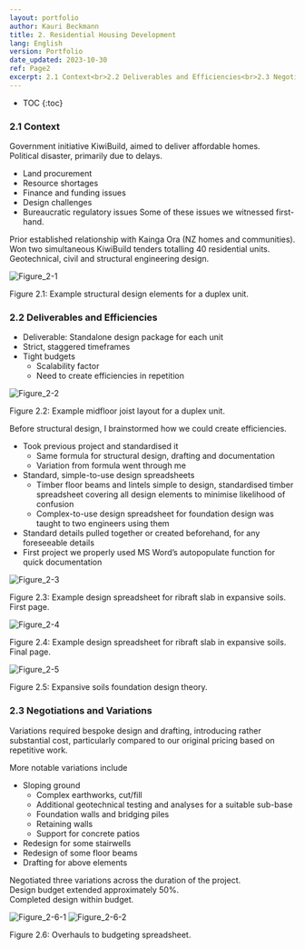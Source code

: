 ```yaml
---
layout: portfolio
author: Kauri Beckmann
title: 2. Residential Housing Development
lang: English
version: Portfolio
date_updated: 2023-10-30
ref: Page2
excerpt: 2.1 Context<br>2.2 Deliverables and Efficiencies<br>2.3 Negotiations and Variations
---
```


- TOC
{:toc}

### 2.1 Context
Government initiative KiwiBuild, aimed to deliver affordable homes.<br>
Political disaster, primarily due to delays.
* Land procurement
* Resource shortages
* Finance and funding issues
* Design challenges
* Bureaucratic regulatory issues
Some of these issues we witnessed first-hand.

Prior established relationship with Kainga Ora (NZ homes and communities).<br>
Won two simultaneous KiwiBuild tenders totalling 40 residential units.<br>
Geotechnical, civil and structural engineering design.<br>

![Figure_2-1](\assets\images\portfolio\Figure_2-1.png)
<figcaption>Figure 2.1: Example structural design elements for a duplex unit.</figcaption>

### 2.2 Deliverables and Efficiencies
* Deliverable: Standalone design package for each unit
* Strict, staggered timeframes
* Tight budgets
  * Scalability factor
  * Need to create efficiencies in repetition

![Figure_2-2](\assets\images\portfolio\Figure_2-2.png)
<figcaption>Figure 2.2: Example midfloor joist layout for a duplex unit.</figcaption>

Before structural design, I brainstormed how we could create efficiencies.
* Took previous project and standardised it
  * Same formula for structural design, drafting and documentation
  * Variation from formula went through me
* Standard, simple-to-use design spreadsheets
  * Timber floor beams and lintels simple to design, standardised timber spreadsheet covering all design elements to minimise likelihood of confusion
  * Complex-to-use design spreadsheet for foundation design was taught to two engineers using them
* Standard details pulled together or created beforehand, for any foreseeable details
* First project we properly used MS Word’s autopopulate function for quick documentation

![Figure_2-3](\assets\images\portfolio\Figure_2-3.png)
<figcaption>Figure 2.3: Example design spreadsheet for ribraft slab in expansive soils.<br> First page.</figcaption>

![Figure_2-4](\assets\images\portfolio\Figure_2-4.png)
<figcaption>Figure 2.4: Example design spreadsheet for ribraft slab in expansive soils.<br>
Final page.</figcaption>

![Figure_2-5](\assets\images\portfolio\Figure_2-5.png)
<figcaption>Figure 2.5: Expansive soils foundation design theory.</figcaption>

### 2.3 Negotiations and Variations
Variations required bespoke design and drafting, introducing rather substantial cost, particularly compared to our original pricing based on repetitive work.

More notable variations include 
* Sloping ground
  * Complex earthworks, cut/fill
  * Additional geotechnical testing and analyses for a suitable sub-base
  * Foundation walls and bridging piles
  * Retaining walls
  * Support for concrete patios
* Redesign for some stairwells
* Redesign of some floor beams
* Drafting for above elements

Negotiated three variations across the duration of the project.<br>
Design budget extended approximately 50%.<br>
Completed design within budget.<br>

![Figure_2-6-1](\assets\images\portfolio\Figure_2-6-1.png)
![Figure_2-6-2](\assets\images\portfolio\Figure_2-6-2.png)
<figcaption>Figure 2.6: Overhauls to budgeting spreadsheet.</figcaption>